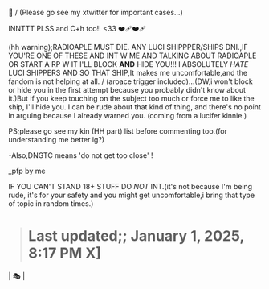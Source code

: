 🎈
\/
(Please go see my xtwitter for important cases...)

INNTTT PLSS and C+h too!! <33 ❤️‍🩹❤️‍🩹

(hh warning);RADIOAPLE MUST DIE. ANY LUCI SHIPPPER/SHIPS DNI.,IF YOU'RE ONE OF THESE AND INT W ME AND TALKING ABOUT RADIOAPLE OR START A RP W IT I'LL BLOCK **AND** HIDE YOU!!! I ABSOLUTELY *HATE* LUCI SHIPPERS AND SO THAT SHIP,It makes me uncomfortable,and the fandom is not helping at all. / (aroace trigger included)...(DW,i won't block or hide you in the first attempt because you probably didn't know about it.)But if you keep touching on the subject too much or force me to like the ship, I'll hide you. I can be rude about that kind of thing, and there's no point in arguing because I already warned you.
(coming from a lucifer kinnie.)

PS;please go see my kin (HH part) list before commenting too.(for understanding me better ig?)

-Also,DNGTC means 'do not get too close' !

_pfp by me

IF YOU CAN'T STAND 18+ STUFF DO *NOT* INT.(it's not because I'm being rude, it's for your safety and you might get uncomfortable,i bring that type of topic in random times.)

> # Last updated;; January 1, 2025, 8:17 PM X] 

| 🎭 |